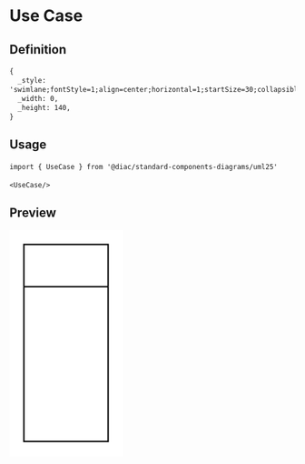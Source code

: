 # Use Case

## Definition

```
{
  _style: 'swimlane;fontStyle=1;align=center;horizontal=1;startSize=30;collapsible=0;html=1;whiteSpace=wrap;',
  _width: 0,
  _height: 140,
}
```

## Usage

```
import { UseCase } from '@diac/standard-components-diagrams/uml25'

<UseCase/>
```

## Preview

<img src="./use-case.png" width="200"/>

